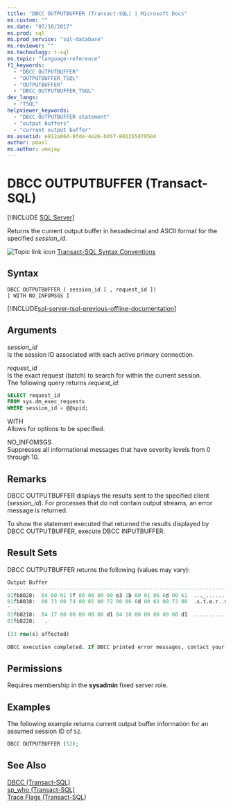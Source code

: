 ```yaml
---
title: "DBCC OUTPUTBUFFER (Transact-SQL) | Microsoft Docs"
ms.custom: ""
ms.date: "07/16/2017"
ms.prod: sql
ms.prod_service: "sql-database"
ms.reviewer: ""
ms.technology: t-sql
ms.topic: "language-reference"
f1_keywords: 
  - "DBCC OUTPUTBUFFER"
  - "OUTPUTBUFFER_TSQL"
  - "OUTPUTBUFFER"
  - "DBCC_OUTPUTBUFFER_TSQL"
dev_langs: 
  - "TSQL"
helpviewer_keywords: 
  - "DBCC OUTPUTBUFFER statement"
  - "output buffers"
  - "current output buffer"
ms.assetid: e912a06d-9fde-4e26-b057-801255d79504
author: pmasl
ms.author: umajay
---
```

# DBCC OUTPUTBUFFER (Transact-SQL)
[!INCLUDE [SQL Server](../../includes/applies-to-version/sqlserver.md)]

Returns the current output buffer in hexadecimal and ASCII format for the specified *session_id*.
  
![Topic link icon](../../database-engine/configure-windows/media/topic-link.gif "Topic link icon") [Transact-SQL Syntax Conventions](../../t-sql/language-elements/transact-sql-syntax-conventions-transact-sql.md)
  
## Syntax  
```syntaxsql
DBCC OUTPUTBUFFER ( session_id [ , request_id ])  
[ WITH NO_INFOMSGS ]  
```  
  
[!INCLUDE[sql-server-tsql-previous-offline-documentation](../../includes/sql-server-tsql-previous-offline-documentation.md)]

## Arguments
 *session_id*  
 Is the session ID associated with each active primary connection.  
  
 *request_id*  
 Is the exact request (batch) to search for within the current session.  
 The following query returns *request_id*:  
  
```sql
SELECT request_id   
FROM sys.dm_exec_requests   
WHERE session_id = @@spid;  
```  
  
 WITH  
 Allows for options to be specified.  
  
 NO_INFOMSGS  
 Suppresses all informational messages that have severity levels from 0 through 10.  
  
## Remarks  
DBCC OUTPUTBUFFER displays the results sent to the specified client (*session_id*). For processes that do not contain output streams, an error message is returned.
  
To show the statement executed that returned the results displayed by DBCC OUTPUTBUFFER, execute DBCC INPUTBUFFER.
  
## Result Sets  
DBCC OUTPUTBUFFER returns the following (values may vary):
  
```sql
Output Buffer                                                              
------------------------------------------------------------------------   
01fb8028:  04 00 01 5f 00 00 00 00 e3 1b 00 01 06 6d 00 61  ..._.........m.a  
01fb8038:  00 73 00 74 00 65 00 72 00 06 6d 00 61 00 73 00  .s.t.e.r..m.a.s.  
'...'  
01fb8218:  04 17 00 00 00 00 00 d1 04 18 00 00 00 00 00 d1  ................  
01fb8228:   .  
  
(33 row(s) affected)  
  
DBCC execution completed. If DBCC printed error messages, contact your system administrator.  
```  
  
## Permissions  
Requires membership in the **sysadmin** fixed server role.
  
## Examples  
The following example returns current output buffer information for an assumed session ID of `52`.
  
```sql
DBCC OUTPUTBUFFER (52);  
```  
  
## See Also  
[DBCC &#40;Transact-SQL&#41;](../../t-sql/database-console-commands/dbcc-transact-sql.md)  
[sp_who &#40;Transact-SQL&#41;](../../relational-databases/system-stored-procedures/sp-who-transact-sql.md)  
[Trace Flags &#40;Transact-SQL&#41;](../../t-sql/database-console-commands/dbcc-traceon-trace-flags-transact-sql.md)
  
  
